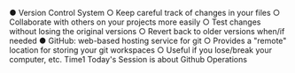 ● Version Control System
○ Keep careful track of changes in your files
○ Collaborate with others on your projects more easily
○ Test changes without losing the original versions
○ Revert back to older versions when/if needed
● GitHub: web-based hosting service for git
○ Provides a "remote" location for storing your git workspaces
○ Useful if you lose/break your computer, etc.
Time1
Today's Session is about Github Operations